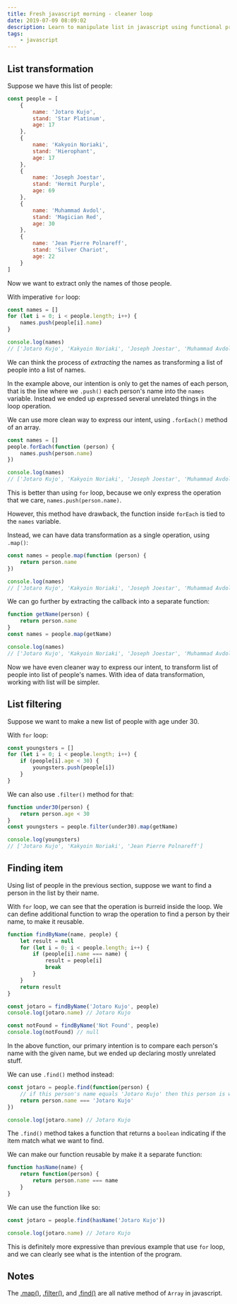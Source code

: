 ```yaml
---
title: Fresh javascript morning - cleaner loop
date: 2019-07-09 08:09:02
description: Learn to manipulate list in javascript using functional programming concept.
tags:
    - javascript
---
```


## List transformation

Suppose we have this list of people:

```javascript
const people = [
    {
        name: 'Jotaro Kujo',
        stand: 'Star Platinum',
        age: 17
    },
    {
        name: 'Kakyoin Noriaki',
        stand: 'Hierophant',
        age: 17
    },
    {
        name: 'Joseph Joestar',
        stand: 'Hermit Purple',
        age: 69
    },
    {
        name: 'Muhammad Avdol',
        stand: 'Magician Red',
        age: 30
    },
    {
        name: 'Jean Pierre Polnareff',
        stand: 'Silver Chariot',
        age: 22
    }
]
```

Now we want to extract only the names of those people.

With imperative `for` loop:

```javascript
const names = []
for (let i = 0; i < people.length; i++) {
    names.push(people[i].name)
}

console.log(names)
// ['Jotaro Kujo', 'Kakyoin Noriaki', 'Joseph Joestar', 'Muhammad Avdol', 'Jean Pierre Polnareff']
```

We can think the process of _extracting_ the names as transforming a list of people into a list of names.

In the example above, our intention is only to get the names of each person, that is the line where we `.push()` each person's name into the `names` variable. Instead we ended up expressed several unrelated things in the loop operation.

We can use more clean way to express our intent, using `.forEach()` method of an array.

```javascript
const names = []
people.forEach(function (person) {
    names.push(person.name)
})

console.log(names)
// ['Jotaro Kujo', 'Kakyoin Noriaki', 'Joseph Joestar', 'Muhammad Avdol', 'Jean Pierre Polnareff']
```

This is better than using `for` loop, because we only express the operation that we care, `names.push(person.name)`.

However, this method have drawback, the function inside `forEach` is tied to the `names` variable.

Instead, we can have data transformation as a single operation, using `.map()`:

```javascript
const names = people.map(function (person) {
    return person.name
})

console.log(names)
// ['Jotaro Kujo', 'Kakyoin Noriaki', 'Joseph Joestar', 'Muhammad Avdol', 'Jean Pierre Polnareff']
```

We can go further by extracting the callback into a separate function:

```javascript
function getName(person) {
    return person.name
}
const names = people.map(getName)

console.log(names)
// ['Jotaro Kujo', 'Kakyoin Noriaki', 'Joseph Joestar', 'Muhammad Avdol', 'Jean Pierre Polnareff']
```

Now we have even cleaner way to express our intent, to transform list of people into list of people's names. With idea of data transformation, working with list will be simpler.

## List filtering

Suppose we want to make a new list of people with age under 30.

With `for` loop:

```javascript
const youngsters = []
for (let i = 0; i < people.length; i++) {
    if (people[i].age < 30) {
        youngsters.push(people[i])
    }
}
```

We can also use `.filter()` method for that:

```javascript
function under30(person) {
    return person.age < 30
}
const youngsters = people.filter(under30).map(getName)

console.log(youngsters)
// ['Jotaro Kujo', 'Kakyoin Noriaki', 'Jean Pierre Polnareff']
```

## Finding item

Using list of people in the previous section, suppose we want to find a person in the list by their name.

With `for` loop, we can see that the operation is burreid inside the loop. We can define additional function to wrap the operation to find a person by their name, to make it reusable.

```javascript
function findByName(name, people) {
    let result = null
    for (let i = 0; i < people.length; i++) {
        if (people[i].name === name) {
            result = people[i]
            break
        }
    }
    return result
}

const jotaro = findByName('Jotaro Kujo', people)
console.log(jotaro.name) // Jotaro Kujo

const notFound = findByName('Not Found', people)
console.log(notFound) // null
```

In the above function, our primary intention is to compare each person's name with the given name, but we ended up declaring mostly unrelated stuff.

We can use `.find()` method instead:

```javascript
const jotaro = people.find(function(person) {
    // if this person's name equals 'Jotaro Kujo' then this person is who we're looking for
    return person.name === 'Jotaro Kujo'
})

console.log(jotaro.name) // Jotaro Kujo
```

The `.find()` method takes a function that returns a `boolean` indicating if the item match what we want to find.

We can make our function reusable by make it a separate function:

```javascript
function hasName(name) {
    return function(person) {
        return person.name === name
    }
}
```

We can use the function like so:

```javascript
const jotaro = people.find(hasName('Jotaro Kujo'))

console.log(jotaro.name) // Jotaro Kujo
```

This is definitely more expressive than previous example that use `for` loop, and we can clearly see what is the intention of the program.

## Notes

The [.map()](https://developer.mozilla.org/en-US/docs/Web/JavaScript/Reference/Global_Objects/Array/map), [.filter()](https://developer.mozilla.org/en-US/docs/Web/JavaScript/Reference/Global_Objects/Array/filter), and [.find()](https://developer.mozilla.org/en-US/docs/Web/JavaScript/Reference/Global_Objects/Array/find) are all native method of `Array` in javascript.
